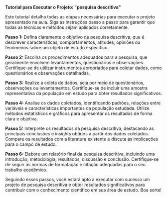 **Tutorial para Executar o Projeto: "pesquisa descritiva"**

Este tutorial detalha todas as etapas necessárias para executar o projeto apresentado na aula. Siga as instruções passo a passo para garantir que todas as técnicas e métodos sejam aplicados corretamente.

**Passo 1:** Defina claramente o objetivo da pesquisa descritiva, que é descrever características, comportamentos, atitudes, opiniões ou fenômenos sobre um objeto de estudo específico.

**Passo 2:** Escolha os procedimentos adequados para a pesquisa, que geralmente envolvem levantamentos, questionários e observações. Certifique-se de utilizar instrumentos apropriados para coletar dados, como questionários e observações detalhadas.

**Passo 3:** Realize a coleta de dados, seja por meio de questionários, observações ou levantamentos. Certifique-se de incluir uma amostra representativa da população em estudo para obter resultados significativos.

**Passo 4:** Analise os dados coletados, identificando padrões, relações entre variáveis e características importantes da população estudada. Utilize métodos estatísticos e gráficos para apresentar os resultados de forma clara e objetiva.

**Passo 5:** Interprete os resultados da pesquisa descritiva, destacando as principais conclusões e insights obtidos a partir dos dados coletados. Compare os resultados com a literatura existente e discuta as implicações para o campo de estudo.

**Passo 6:** Elabore um relatório final da pesquisa descritiva, incluindo uma introdução, metodologia, resultados, discussão e conclusão. Certifique-se de seguir as normas de formatação e citação adequadas para o seu trabalho acadêmico.

Seguindo esses passos, você estará apto a executar com sucesso um projeto de pesquisa descritiva e obter resultados significativos para contribuir com o conhecimento científico em sua área de estudo. Boa sorte!